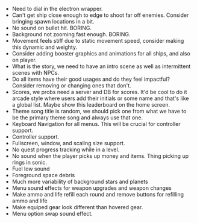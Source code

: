 - Need to dial in the electron wrapper.
- Can't get ship close enough to edge to shoot far off enemies. Consider bringing spawn locations in a bit.
- No sound on bullet hit. BORING.
- Background not zooming fast enough. BORING.
- Movement feels stiff due to static movement speed, consider making this dynamic and weighty.
- Consider adding booster graphics and animations for all ships, and also on player.
- What is the story, we need to have an intro scene as well as intermittent scenes with NPCs.
- Do all items have their good usages and do they feel impactful? Consider removing or changing ones that don't.
- Scores, we probs need a server and DB for scores. It'd be cool to do it arcade style where users add their initials or some name and that's like a global list. Maybe show this leaderboard on the home screen.
- Theme song title is random, we should pick one from what we have to be the primary theme song and always use that one.
- Keyboard Navigation for all menus. This will be crucial for controller support.
- Controller support.
- Fullscreen, window, and scaling size support.
- No quest progress tracking while in a level.
- No sound when the player picks up money and items. Thing picking up rings in sonic.
- Fuel low sound
- Foreground space debris
- Much more variability of background stars and planets
- Menu sound effects for weapon upgrades and weapon changes
- Make ammo and life refill each round and remove buttons for refilling ammo and life
- Make equiped gear look different than hovered gear.
- Menu option swap sound effect.